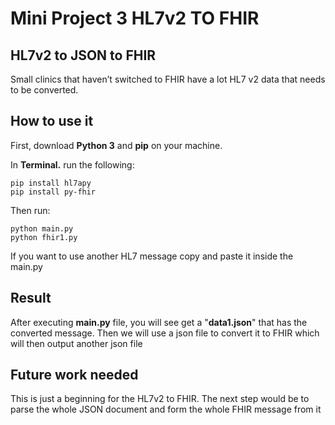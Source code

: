 
# Mini Project 3 HL7v2 TO FHIR

## HL7v2 to JSON to FHIR

Small clinics that haven’t switched to FHIR have a lot HL7 v2 data that needs to be converted. 

## How to use it

First, download **Python 3** and **pip** on your machine.

In **Terminal.** run the following:

```shell
pip install hl7apy
pip install py-fhir 
```
Then run:

```shell
python main.py
python fhir1.py
```
If you want to use another HL7 message copy and paste it inside the main.py
## Result

After executing **main.py** file, you will see get a  "**data1.json**" that has the converted message. Then we will use a json file to convert it to FHIR which will then output another json file

## Future work needed

This is just a beginning for the HL7v2 to FHIR. The next step would be to parse the whole JSON document and form the whole FHIR message from it
